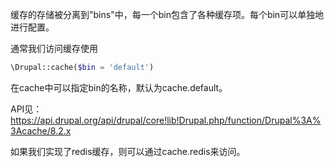 缓存的存储被分离到"bins"中，每一个bin包含了各种缓存项。每个bin可以单独地进行配置。

通常我们访问缓存使用
```php
\Drupal::cache($bin = 'default')
```
在cache中可以指定bin的名称，默认为cache.default。

API见：https://api.drupal.org/api/drupal/core!lib!Drupal.php/function/Drupal%3A%3Acache/8.2.x

如果我们实现了redis缓存，则可以通过cache.redis来访问。


